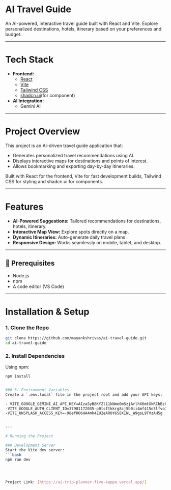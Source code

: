 # AI Travel Guide

An AI-powered, interactive travel guide built with React and Vite. Explore personalized destinations, hotels, itinerary based on your preferences and budget.

---

# Tech Stack

- **Frontend:**  
  - [React](https://reactjs.org/)  
  - [Vite](https://vitejs.dev/)  
  - [Tailwind CSS](https://tailwindcss.com/)
  - [shadcn.ui](https://ui.shadcn.com/)(for component)
- **AI Integration:**  
  - Gemini AI 

---

#  Project Overview
This project is an AI-driven travel guide application that:
- Generates personalized travel recommendations using AI.
- Displays interactive maps for destinations and points of interest.
- Allows bookmarking and exporting day-by-day itineraries.

Built with React for the frontend, Vite for fast development builds, Tailwind CSS for styling and shadcn.ui for components.

---

# Features
- **AI-Powered Suggestions:** Tailored recommendations for destinations, hotels, itinerary.
- **Interactive Map View:** Explore spots directly on a map.
- **Dynamic Itineraries:** Auto-generate daily travel plans .
- **Responsive Design:** Works seamlessly on mobile, tablet, and desktop.

---

## 🔧 Prerequisites
- Node.js
- npm 
- A code editor (VS Code)

---

# Installation & Setup

### 1. Clone the Repo
```bash
git clone https://github.com/mayankshrivas/ai-travel-guide.git
cd ai-travel-guide
```

### 2. Install Dependencies
Using npm:
```bash
npm install


### 3. Environment Variables
Create a `.env.local` file in the project root and add your API keys:

- VITE_GOOGLE_GEMINI_AI_API_KEY=AIzaSyB8KYZl11kNme0m5zjArlhX6mtXkRCbBzU
-VITE_GOOGLE_AUTH_CLIENT_ID=37981172035-p0tsftkkrg8cj5b0ii4mf415o3lfvo75.apps.googleusercontent.com
-VITE_UNSPLASH_ACCESS_KEY=-98efHO6HA4mk4ZU2eAROY6S8XINL_W9gsL9TVzAH5g


---

# Running the Project

### Development Server
Start the Vite dev server:
```bash
npm run dev




Project Link: [https://ai-trip-planner-five-kappa.vercel.app/]

